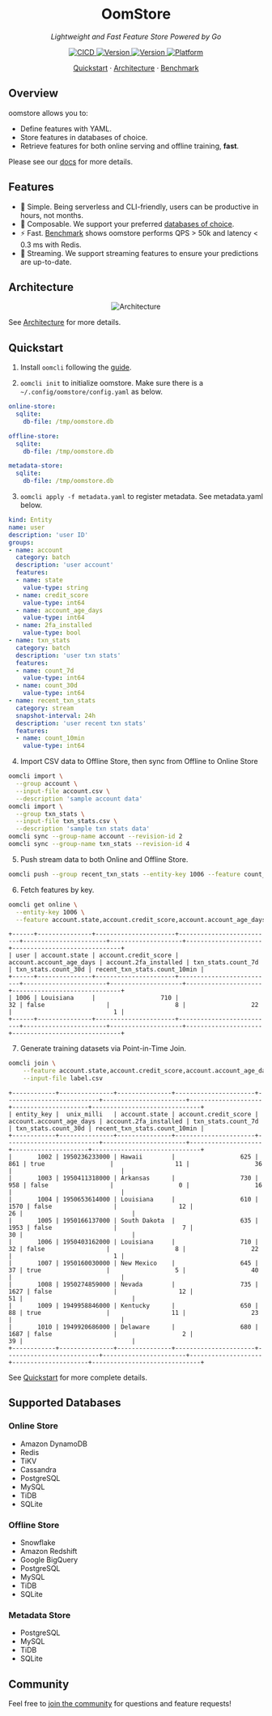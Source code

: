 <h1 align="center">OomStore</h1>
<p align="center">
    <em>Lightweight and Fast Feature Store Powered by Go</em>
</p>

<p align="center">
    <a href="https://github.com/oom-ai/oomstore/actions/workflows/ci.yml">
        <img src="https://github.com/oom-ai/oomstore/actions/workflows/ci.yml/badge.svg" alt="CICD"/>
    </a>
    <a href="https://goreportcard.com/report/oom-ai/oomstore">
        <img src="https://goreportcard.com/badge/oom-ai/oomstore" alt="Version">
    </a>
    <a href="http://godoc.org/github.com/oom-ai/oomstore">
        <img src="https://godoc.org/github.com/oom-ai/oomstore?status.png" alt="Version">
    </a>
    <a href="https://codecov.io/gh/oom-ai/oomstore">
        <img src="https://codecov.io/gh/oom-ai/oomstore/branch/main/graph/badge.svg?token=C59L7LTRM4" alt="Platform"/>
    </a>
</p>

<p align="center">
  <a href="https://oom.ai/docs/quickstart">Quickstart</a>
  <span> · </span>
  <a href="https://oom.ai/docs/architecture">Architecture</a>
  <span> · </span>
  <a href="https://oom.ai/docs/benchmark">Benchmark</a>
</p>

## Overview

oomstore allows you to:

- Define features with YAML.
- Store features in databases of choice.
- Retrieve features for both online serving and offline training, **fast**.

Please see our [docs](https://oom.ai/docs) for more details.

## Features

- 🍼 Simple. Being serverless and CLI-friendly, users can be productive in hours, not months.
- 🔌 Composable. We support your preferred [databases of choice](https://oom.ai/docs/supported-databases).
- ⚡ Fast. [Benchmark](https://oom.ai/docs/benchmark) shows oomstore performs QPS > 50k and latency < 0.3 ms with Redis.
- 🌊 Streaming. We support streaming features to ensure your predictions are up-to-date.

## Architecture

<p align="center">
  <img src="https://oom.ai/images/architecture/architecture.svg" alt="Architecture">
</p>

See [Architecture](https://oom.ai/docs/architecture) for more details.

## Quickstart

1. Install `oomcli` following the [guide](https://oom.ai/docs/installation#cli).

2. `oomcli init` to initialize oomstore. Make sure there is a `~/.config/oomstore/config.yaml` as below.

```yaml
online-store:
  sqlite:
    db-file: /tmp/oomstore.db

offline-store:
  sqlite:
    db-file: /tmp/oomstore.db

metadata-store:
  sqlite:
    db-file: /tmp/oomstore.db
```

3. `oomcli apply -f metadata.yaml` to register metadata. See metadata.yaml below.

```yaml
kind: Entity
name: user
description: 'user ID'
groups:
- name: account
  category: batch
  description: 'user account'
  features:
  - name: state
    value-type: string
  - name: credit_score
    value-type: int64
  - name: account_age_days
    value-type: int64
  - name: 2fa_installed
    value-type: bool
- name: txn_stats
  category: batch
  description: 'user txn stats'
  features:
  - name: count_7d
    value-type: int64
  - name: count_30d
    value-type: int64
- name: recent_txn_stats
  category: stream
  snapshot-interval: 24h
  description: 'user recent txn stats'
  features:
  - name: count_10min
    value-type: int64
```

4. Import CSV data to Offline Store, then sync from Offline to Online Store

```bash
oomcli import \
  --group account \
  --input-file account.csv \
  --description 'sample account data'
oomcli import \
  --group txn_stats \
  --input-file txn_stats.csv \
  --description 'sample txn stats data'
oomcli sync --group-name account --revision-id 2
oomcli sync --group-name txn_stats --revision-id 4
```

5. Push stream data to both Online and Offline Store.

```bash
oomcli push --group recent_txn_stats --entity-key 1006 --feature count_10min=1
```

6. Fetch features by key.

```bash
oomcli get online \
  --entity-key 1006 \
  --feature account.state,account.credit_score,account.account_age_days,account.2fa_installed,txn_stats.count_7d,txn_stats.count_30d,recent_txn_stats.count_10min
```

```text
+------+---------------+----------------------+--------------------------+-----------------------+--------------------+---------------------+------------------------------+
| user | account.state | account.credit_score | account.account_age_days | account.2fa_installed | txn_stats.count_7d | txn_stats.count_30d | recent_txn_stats.count_10min |
+------+---------------+----------------------+--------------------------+-----------------------+--------------------+---------------------+------------------------------+
| 1006 | Louisiana     |                  710 |                       32 | false                 |                  8 |                  22 |                            1 |
+------+---------------+----------------------+--------------------------+-----------------------+--------------------+---------------------+------------------------------+
```

7. Generate training datasets via Point-in-Time Join.

```sh
oomcli join \
	--feature account.state,account.credit_score,account.account_age_days,account.2fa_installed,txn_stats.count_7d,txn_stats.count_30d,recent_txn_stats.count_10min \
	--input-file label.csv
```

```text
+------------+---------------+---------------+----------------------+--------------------------+-----------------------+--------------------+---------------------+------------------------------+
| entity_key |  unix_milli   | account.state | account.credit_score | account.account_age_days | account.2fa_installed | txn_stats.count_7d | txn_stats.count_30d | recent_txn_stats.count_10min |
+------------+---------------+---------------+----------------------+--------------------------+-----------------------+--------------------+---------------------+------------------------------+
|       1002 | 1950236233000 | Hawaii        |                  625 |                      861 | true                  |                 11 |                  36 |                              |
|       1003 | 1950411318000 | Arkansas      |                  730 |                      958 | false                 |                  0 |                  16 |                              |
|       1004 | 1950653614000 | Louisiana     |                  610 |                     1570 | false                 |                 12 |                  26 |                              |
|       1005 | 1950166137000 | South Dakota  |                  635 |                     1953 | false                 |                  7 |                  30 |                              |
|       1006 | 1950403162000 | Louisiana     |                  710 |                       32 | false                 |                  8 |                  22 |                            1 |
|       1007 | 1950160030000 | New Mexico    |                  645 |                       37 | true                  |                  5 |                  40 |                              |
|       1008 | 1950274859000 | Nevada        |                  735 |                     1627 | false                 |                 12 |                  51 |                              |
|       1009 | 1949958846000 | Kentucky      |                  650 |                       88 | true                  |                 11 |                  23 |                              |
|       1010 | 1949920686000 | Delaware      |                  680 |                     1687 | false                 |                  2 |                  39 |                              |
+------------+---------------+---------------+----------------------+--------------------------+-----------------------+--------------------+---------------------+------------------------------+
```

See [Quickstart](https://oom.ai/docs/quickstart) for more complete details.

## Supported Databases

### Online Store

- Amazon DynamoDB
- Redis
- TiKV
- Cassandra
- PostgreSQL
- MySQL
- TiDB
- SQLite

### Offline Store

- Snowflake
- Amazon Redshift
- Google BigQuery
- PostgreSQL
- MySQL
- TiDB
- SQLite

### Metadata Store

- PostgreSQL
- MySQL
- TiDB
- SQLite

## Community

Feel free to [join the community](https://oom.ai/docs/community) for questions and feature requests!
